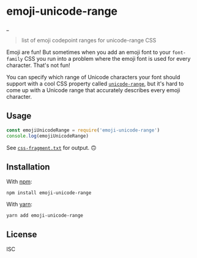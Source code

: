 # emoji-unicode-range
_
> list of emoji codepoint ranges for unicode-range CSS

Emoji are fun! But sometimes when you add an emoji font to your `font-family`
CSS you run into a problem where the emoji font is used for every character.
That's not fun!

You can specify which range of Unicode characters your font should support with
a cool CSS property called [`unicode-range`][1], but it's hard to come up with
a Unicode range that accurately describes every emoji character.

## Usage

```js
const emojiUnicodeRange = require('emoji-unicode-range')
console.log(emojiUnicodeRange)
```

See [`css-fragment.txt`][2] for output. 🙃

## Installation

With [npm](https://npmjs.org/):

```shell
npm install emoji-unicode-range
```

With [yarn](https://yarnpkg.com/en/):

```shell
yarn add emoji-unicode-range
```

## License

ISC

[1]: https://developer.mozilla.org/en-US/docs/Web/CSS/%40font-face/unicode-range
[2]: css-fragment.txt
